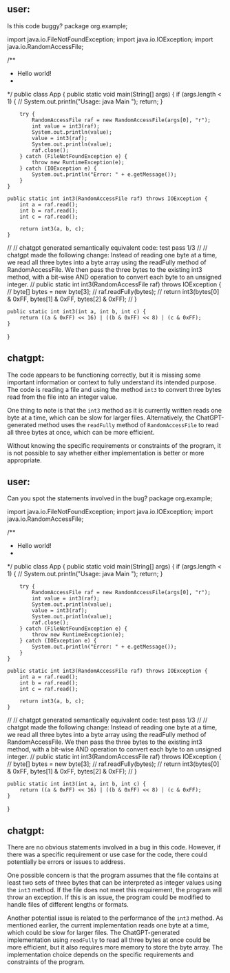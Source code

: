 

## user: 

Is this code buggy?
package org.example;

import java.io.FileNotFoundException;
import java.io.IOException;
import java.io.RandomAccessFile;

/**
 * Hello world!
 *
 */
public class App 
{
    public static void main(String[] args) {
        if (args.length < 1) {
            // System.out.println("Usage: java Main <file>");
            return;
        }

        try {
            RandomAccessFile raf = new RandomAccessFile(args[0], "r");
            int value = int3(raf);
            System.out.println(value);
            value = int3(raf);
            System.out.println(value);
            raf.close();
        } catch (FileNotFoundException e) {
            throw new RuntimeException(e);
        } catch (IOException e) {
            System.out.println("Error: " + e.getMessage());
        }
    }

    public static int int3(RandomAccessFile raf) throws IOException {
        int a = raf.read();
        int b = raf.read();
        int c = raf.read();

        return int3(a, b, c);
    }

//    // chatgpt generated  semantically equivalent code: test pass 1/3
//    // chatgpt made the following change: Instead of reading one byte at a time, we read all three bytes into a byte array using the readFully method of RandomAccessFile. We then pass the three bytes to the existing int3 method, with a bit-wise AND operation to convert each byte to an unsigned integer.
//    public static int int3(RandomAccessFile raf) throws IOException {
//        byte[] bytes = new byte[3];
//        raf.readFully(bytes);
//        return int3(bytes[0] & 0xFF, bytes[1] & 0xFF, bytes[2] & 0xFF);
//    }

    public static int int3(int a, int b, int c) {
        return ((a & 0xFF) << 16) | ((b & 0xFF) << 8) | (c & 0xFF);
    }


}


## chatgpt: 

The code appears to be functioning correctly, but it is missing some important information or context to fully understand its intended purpose. The code is reading a file and using the method `int3` to convert three bytes read from the file into an integer value. 

One thing to note is that the `int3` method as it is currently written reads one byte at a time, which can be slow for larger files. Alternatively, the ChatGPT-generated method uses the `readFully` method of `RandomAccessFile` to read all three bytes at once, which can be more efficient. 

Without knowing the specific requirements or constraints of the program, it is not possible to say whether either implementation is better or more appropriate.

## user: 

Can you spot the statements involved in the bug?
package org.example;

import java.io.FileNotFoundException;
import java.io.IOException;
import java.io.RandomAccessFile;

/**
 * Hello world!
 *
 */
public class App 
{
    public static void main(String[] args) {
        if (args.length < 1) {
            // System.out.println("Usage: java Main <file>");
            return;
        }

        try {
            RandomAccessFile raf = new RandomAccessFile(args[0], "r");
            int value = int3(raf);
            System.out.println(value);
            value = int3(raf);
            System.out.println(value);
            raf.close();
        } catch (FileNotFoundException e) {
            throw new RuntimeException(e);
        } catch (IOException e) {
            System.out.println("Error: " + e.getMessage());
        }
    }

    public static int int3(RandomAccessFile raf) throws IOException {
        int a = raf.read();
        int b = raf.read();
        int c = raf.read();

        return int3(a, b, c);
    }

//    // chatgpt generated  semantically equivalent code: test pass 1/3
//    // chatgpt made the following change: Instead of reading one byte at a time, we read all three bytes into a byte array using the readFully method of RandomAccessFile. We then pass the three bytes to the existing int3 method, with a bit-wise AND operation to convert each byte to an unsigned integer.
//    public static int int3(RandomAccessFile raf) throws IOException {
//        byte[] bytes = new byte[3];
//        raf.readFully(bytes);
//        return int3(bytes[0] & 0xFF, bytes[1] & 0xFF, bytes[2] & 0xFF);
//    }

    public static int int3(int a, int b, int c) {
        return ((a & 0xFF) << 16) | ((b & 0xFF) << 8) | (c & 0xFF);
    }


}


## chatgpt: 

There are no obvious statements involved in a bug in this code. However, if there was a specific requirement or use case for the code, there could potentially be errors or issues to address. 

One possible concern is that the program assumes that the file contains at least two sets of three bytes that can be interpreted as integer values using the `int3` method. If the file does not meet this requirement, the program will throw an exception. If this is an issue, the program could be modified to handle files of different lengths or formats.

Another potential issue is related to the performance of the `int3` method. As mentioned earlier, the current implementation reads one byte at a time, which could be slow for larger files. The ChatGPT-generated implementation using `readFully` to read all three bytes at once could be more efficient, but it also requires more memory to store the byte array. The implementation choice depends on the specific requirements and constraints of the program.
